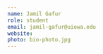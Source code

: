 ```yaml
---
name: Jamil Gafur
role: student
email: jamil-gafur@uiowa.edu
website: 
photo: bio-photo.jpg
---
```


<!--I like teaching Computer Science!-->
